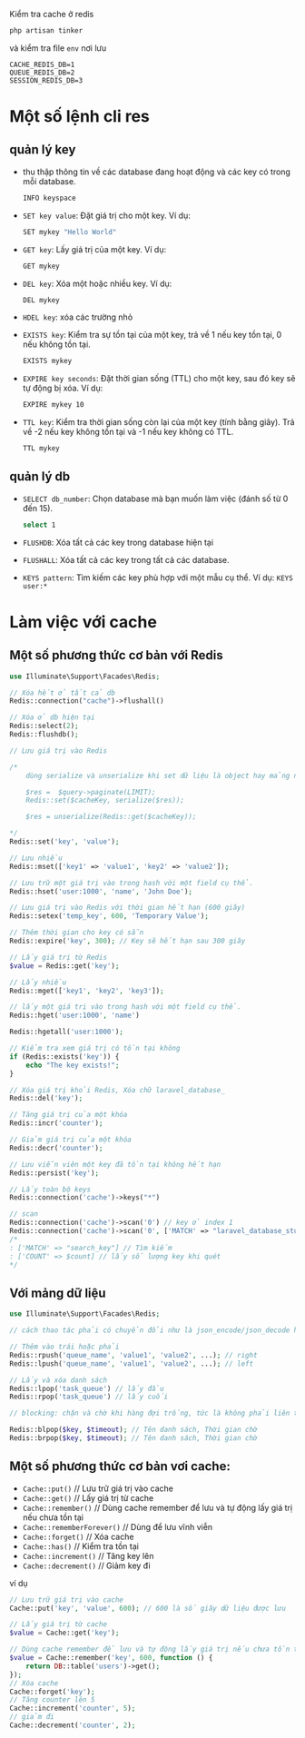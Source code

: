 Kiểm tra cache ở redis

```sh
php artisan tinker
```

và kiểm tra file `env` nơi lưu 

```env
CACHE_REDIS_DB=1
QUEUE_REDIS_DB=2
SESSION_REDIS_DB=3
```
# Một số lệnh cli res

##  quản lý key

- thu thập thông tin về các database đang hoạt động và các key có trong mỗi database.
    ```sh
    INFO keyspace
    ```
- `SET key value`: Đặt giá trị cho một key. Ví dụ:

    ```sh
    SET mykey "Hello World"
    ```
- `GET key`: Lấy giá trị của một key. Ví dụ:

    ```sh
    GET mykey
    ```

- `DEL key`: Xóa một hoặc nhiều key. Ví dụ:

    ```sh
    DEL mykey
    ```
- `HDEL key`: xóa các trường nhỏ

- `EXISTS key`: Kiểm tra sự tồn tại của một key, trả về 1 nếu key tồn tại, 0 nếu không tồn tại.

    ```sh
    EXISTS mykey
    ```

- `EXPIRE key seconds`: Đặt thời gian sống (TTL) cho một key, sau đó key sẽ tự động bị xóa. Ví dụ:
    ```sh
    EXPIRE mykey 10
    ```

- `TTL key`: Kiểm tra thời gian sống còn lại của một key (tính bằng giây). Trả về -2 nếu key không tồn tại và -1 nếu key không có TTL.

    ```sh
    TTL mykey
    ```

## quản lý db

- `SELECT db_number`: Chọn database mà bạn muốn làm việc (đánh số từ 0 đến 15). 

    ```sh
    select 1
    ```
- `FLUSHDB`: Xóa tất cả các key trong database hiện tại
- `FLUSHALL`: Xóa tất cả các key trong tất cả các database.
- `KEYS pattern`: Tìm kiếm các key phù hợp với một mẫu cụ thể. Ví dụ: `KEYS user:*`

# Làm việc với cache

## Một số phương thức cơ bản với Redis

```php
use Illuminate\Support\Facades\Redis;

// Xóa hết ở tất cả db
Redis::connection("cache")->flushall()

// Xóa ở db hiện tại
Redis::select(2);
Redis::flushdb();

// Lưu giá trị vào Redis

/*
    dùng serialize và unserialize khi set dữ liệu là object hay mảng nó sẽ giữ nguyên 

    $res =  $query->paginate(LIMIT);
    Redis::set($cacheKey, serialize($res));

    $res = unserialize(Redis::get($cacheKey));

*/
Redis::set('key', 'value');

// Lưu nhiều
Redis::mset(['key1' => 'value1', 'key2' => 'value2']);

// Lưu trữ một giá trị vào trong hash với một field cụ thể.
Redis::hset('user:1000', 'name', 'John Doe');

// Lưu giá trị vào Redis với thời gian hết hạn (600 giây)
Redis::setex('temp_key', 600, 'Temporary Value');

// Thêm thời gian cho key có sẵn
Redis::expire('key', 300); // Key sẽ hết hạn sau 300 giây

// Lấy giá trị từ Redis
$value = Redis::get('key');

// Lấy nhiều
Redis::mget(['key1', 'key2', 'key3']);

// lấy một giá trị vào trong hash với một field cụ thể.
Redis::hget('user:1000', 'name')

Redis::hgetall('user:1000');

// Kiểm tra xem giá trị có tồn tại không
if (Redis::exists('key')) {
    echo "The key exists!";
}

// Xóa giá trị khỏi Redis, Xóa chữ laravel_database_
Redis::del('key');

// Tăng giá trị của một khóa
Redis::incr('counter');

// Giảm giá trị của một khóa
Redis::decr('counter');

// Lưu viễn viên một key đã tồn tại không hết hạn
Redis::persist('key');

// Lấy toàn bộ keys
Redis::connection('cache')->keys("*")

// scan
Redis::connection('cache')->scan('0') // key ở index 1
Redis::connection('cache')->scan('0', ['MATCH' => "laravel_database_student_"]) // Tìm kiếm key bắt đầu bằng laravel_database_student_
/*
: ['MATCH' => "search_key"] // Tìm kiếm
: ['COUNT' => $count] // lấy số lượng key khi quét
*/
```

## Với mảng dữ liệu

```php
use Illuminate\Support\Facades\Redis;

// cách thao tác phải có chuyển đổi như là json_encode/json_decode hay serialize/unserialize

// Thêm vào trái hoặc phải
Redis::rpush('queue_name', 'value1', 'value2', ...); // right
Redis::lpush('queue_name', 'value1', 'value2', ...); // left

// Lấy và xóa danh sách
Redis::lpop('task_queue') // lấy đầu
Redis::rpop('task_queue') // lấy cuối

// blocking: chặn và chờ khi hàng đợi trống, tức là không phải liên tục kiểm tra queue mà chỉ cần chờ cho đến khi có phần tử mới xuất hiện

Redis::blpop($key, $timeout); // Tên danh sách, Thời gian chờ
Redis::brpop($key, $timeout); // Tên danh sách, Thời gian chờ
```

## Một số phương thức cơ bản vơi cache:

+ `Cache::put()`          // Lưu trữ giá trị vào cache
+ `Cache::get()`          // Lấy giá trị từ cache
+ `Cache::remember()`     // Dùng cache remember để lưu và tự động lấy giá trị nếu chưa tồn tại
+ `Cache::rememberForever()`     // Dùng để lưu vĩnh viễn
+ `Cache::forget()`       // Xóa cache
+ `Cache::has()`          // Kiểm tra tồn tại
+ `Cache::increment()`          // Tăng key lên
+ `Cache::decrement()`          // Giảm key đi

ví dụ
```php
// Lưu trữ giá trị vào cache
Cache::put('key', 'value', 600); // 600 là số giây dữ liệu được lưu

// Lấy giá trị từ cache
$value = Cache::get('key');

// Dùng cache remember để lưu và tự động lấy giá trị nếu chưa tồn tại
$value = Cache::remember('key', 600, function () {
    return DB::table('users')->get();
});
// Xóa cache
Cache::forget('key');
// Tăng counter lên 5
Cache::increment('counter', 5);
// giảm đi
Cache::decrement('counter', 2);
```
